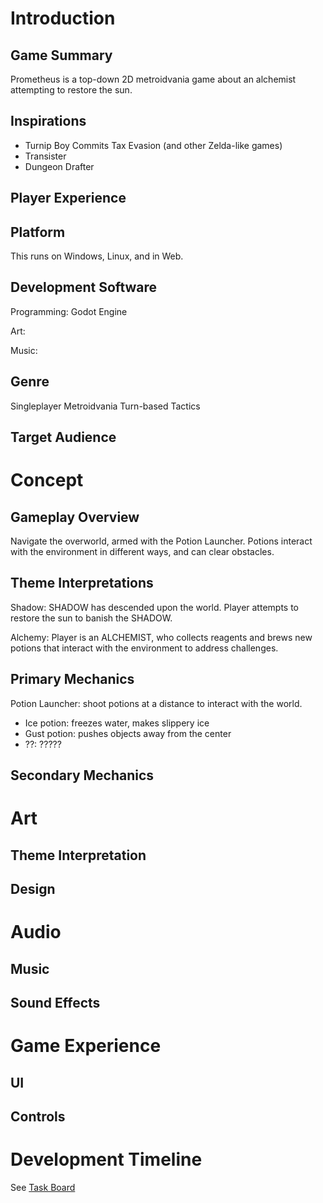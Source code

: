 # Introduction
## Game Summary
Prometheus is a top-down 2D metroidvania game about an alchemist attempting to restore the sun.

## Inspirations
* Turnip Boy Commits Tax Evasion (and other Zelda-like games)
* Transister
* Dungeon Drafter

## Player Experience

## Platform
This runs on Windows, Linux, and in Web.

## Development Software
Programming: Godot Engine

Art: 

Music: 

## Genre
Singleplayer Metroidvania Turn-based Tactics

## Target Audience


# Concept
## Gameplay Overview
Navigate the overworld, armed with the Potion Launcher. Potions interact with the environment in different ways, and can clear obstacles.

## Theme Interpretations
Shadow: SHADOW has descended upon the world. Player attempts to restore the sun to banish the SHADOW.

Alchemy: Player is an ALCHEMIST, who collects reagents and brews new potions that interact with the environment to address challenges. 

## Primary Mechanics
Potion Launcher: shoot potions at a distance to interact with the world.
  * Ice potion: freezes water, makes slippery ice
  * Gust potion: pushes objects away from the center
  * ??: ?????

## Secondary Mechanics

# Art

## Theme Interpretation

## Design

# Audio

## Music

## Sound Effects

# Game Experience

## UI

## Controls

# Development Timeline
See [Task Board](https://github.com/orgs/BurntToaster-Pirate15/projects/1)
